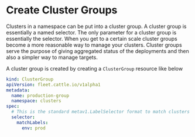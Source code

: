# Create Cluster Groups

Clusters in a namespace can be put into a cluster group. A cluster group is essentially a named selector.
The only parameter for a cluster group is essentially the selector.
When you get to a certain scale cluster groups become a more reasonable way to manage your clusters.
Cluster groups serve the purpose of giving aggregated
status of the deployments and then also a simpler way to manage targets.

A cluster group is created by creating a `ClusterGroup` resource like below

```yaml
kind: ClusterGroup
apiVersion: fleet.cattle.io/v1alpha1
metadata:
  name: production-group
  namespace: clusters
spec:
  # This is the standard metav1.LabelSelector format to match clusters by labels
  selector:
    matchLabels:
      env: prod
```
